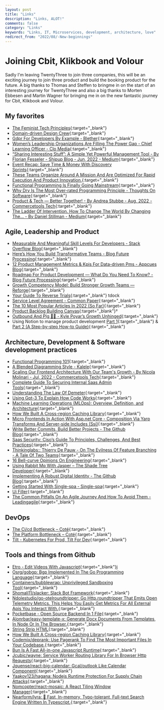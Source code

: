 ```yaml
---
layout: post
title: "Links"
description: "Links, ALOT!"
comments: false
category: "Links"
keywords: "Links, IT, Microservices, development, architecture, love"
redirect_from: "2022/08/-New-beginnings"
---
```


<!-- markdownlint-disable MD033 MD020 MD025-->
# Joining Cbit, Klikbook and Volour

Sadly I'm leaving TwentyThree to join three companies, this will be an exciting journey to join three product and build the booking product for the future. A big thanks to Thomas and Steffen to bringme in on the start of an interesting journey for TwentyThree and also a big thanks to Morten Ebbesen and Martin Wagner for bringing me in on the new fantastic journey for Cbit, Klikbook and Volour.

## My favorites<a name="favorites"></a>

- [The Feminist Tech Principles](https://superrr.net/feministtech/principles/){:target="_blank"}
- [Domain-driven Design Crew](https://github.com/ddd-crew){:target="_blank"}
- [Gdpr For Developers By Example - Blether](https://blog.blether.chat/2022/08/03/gdpr-for-developers-by-example/){:target="_blank"}
- [Women’s Leadership Organizations Are Filling The Power Gap - Chief Learning Officer - Clo Media](https://www.chieflearningofficer.com/2022/06/20/womens-leadership-organizations-are-filling-the-power-gap/){:target="_blank"}
- [“Sharing Interesting Stuff”: A Simple Yet Powerful Management Tool - By Florian Fesseler - Shipup Blog - Jun, 2022 - Medium](https://medium.com/shipup-blog/sharing-interesting-stuff-a-simple-yet-powerful-management-tool-771d3c2b39b7){:target="_blank"}
- [Event Recap: Save Time & Money With Discovery Sprints](https://thoughtbot.com/blog/event-recap-save-time-money-with-discovery-sprints){:target="_blank"}
- [These Teams Organize Around A Mission And Are Optimized For Rapid Execution And Product Innovation.](https://newsletter.pragmaticengineer.com/p/the-platform-and-program-split-at){:target="_blank"}
- [Functional Programming Is Finally Going Mainstream](https://github.com/readme/featured/functional-programming){:target="_blank"}
- [Why Dry Is The Most Over-rated Programming Principle - Thoughts On Software](https://gordonc.bearblog.dev/dry-most-over-rated-programming-principle/){:target="_blank"}
- [Product & Tech — Better Together! - By Andrea Stubbe - Aug, 2022 - Commercetools Tech](https://techblog.commercetools.com/product-tech-better-together-7d8ced10d83f){:target="_blank"}
- [The Ladder Of Intervention. How To Change The World By Changing The… - By Daniel Stillman - Medium](https://daniel-stillman.medium.com/the-ladder-of-intervention-d345969fdd00){:target="_blank"}

## Agile, Leadership and Product<a name="agile"></a>

- [Measurable And Meaningful Skill Levels For Developers - Stack Overflow Blog](https://stackoverflow.blog/2022/07/28/measurable-and-meaningful-skill-levels-for-developers/){:target="_blank"}
- [Here’s How You Build Transformative Teams - Blog Future Processing](https://www.future-processing.com/blog/heres-how-you-build-transformative-teams/){:target="_blank"}
- [12 Product Management Metrics & Kpis For Data-driven Pms - Appcues Blog](https://www.appcues.com/blog/product-management-metrics){:target="_blank"}
- [Roadmap For Product Development — What Do You Need To Know? - Blog Future Processing](https://www.future-processing.com/blog/roadmap-for-product-development/#product-manager-vs-product-owner){:target="_blank"}
- [Growth Competency Model: Build Stronger Growth Teams — Reforge](https://www.reforge.com/blog/the-growth-competency-model){:target="_blank"}
- [Your Guide To Reverse Trials](https://openviewpartners.com/blog/your-guide-to-reverse-trials/){:target="_blank"} tdock
- [Service Level Agreement - Common Paper](https://commonpaper.com/standards/service-level-agreement/#all-formats){:target="_blank"}
- [The 10 Most Popular Articles In 2022 (So Far)](https://sloanreview.mit.edu/article/the-10-most-popular-articles-in-2022-so-far/){:target="_blank"}
- [Product Backlog Building Canvas](https://martinfowler.com/articles/product-backlog-building-canvas.html){:target="_blank"}†
- [Outbound And Plg 🤼‍♂️ - Kyle Poyar’s Growth Unhinged](https://kylepoyar.substack.com/p/your-guide-to-outbound-and-plg){:target="_blank"} 
- Using Notion to manage product development [Part 1](https://thoughtbot.com/blog/using-notion-to-manage-product-development){:target="_blank"} & [Part 2 (A Step-by-step How-to Guide)](https://thoughtbot.com/blog/using-notion-to-manage-product-development-part-2){:target="_blank"}

## Architecture, Development & Software development practices <a name="development"></a>

- [Functional Programming 101](https://github.com/readme/guides/functional-programming-basics){:target="_blank"}
- [A Blended Diagramming Style - Kalele](https://kalele.io/a-blended-diagramming-style/){:target="_blank"}
- [Scaling Our Frontend Architecture With Our Team's Growth - By Nicola Molinari - Jul, 2022 - Commercetools Tech](https://techblog.commercetools.com/scaling-our-frontend-architecture-with-our-teams-growth-9ecd36abcece){:target="_blank"}
- [Complete Guide To Securing Internal Saas Admin Tools](https://www.lastweekasavciso.com/p/securing-saas-app-internal-admin-tools){:target="_blank"}
- [Understanding The Law Of Demeter](https://blog.testdouble.com/posts/2022-06-15-law-of-demeter/){:target="_blank"}
- [Using Gpt-3 To Explain How Code Works](https://simonwillison.net/2022/Jul/9/gpt-3-explain-code/){:target="_blank"}
- [Machine Learning Operations (MLOps): Overview, Definition, and Architecture](https://arxiv.org/pdf/2205.02302.pdf){:target="_blank"}
- [How We Built A Cross-region Caching Library](https://www.wix.engineering/post/how-we-built-a-cross-region-caching-library){:target="_blank"}
- [Micro Frontends In Action With Asp.net Core - Composition Via Yarp Transforms And Server-side Includes (Ssi)](https://www.tpeczek.com/2022/07/micro-frontends-in-action-with-aspnet.html){:target="_blank"}
- [Write Better Commits, Build Better Projects - The Github Blog](https://github.blog/2022-06-30-write-better-commits-build-better-projects/){:target="_blank"}
- [Saas Security: Ciso’s Guide To Principles, Challenges, And Best Practices](https://www.simform.com/blog/saas-security/){:target="_blank"}
- [Thinkinglabs:: Thierry De Pauw - On The Evilness Of Feature Branching - A Tale Of Two Teams](https://thinkinglabs.io/articles/2021/07/14/on-the-evilness-of-feature-branching-a-tale-of-two-teams.html){:target="_blank"}
- [16 Bell-curve Opinions On Engineering](https://matt-rickard.com/bell-curve-ideas/){:target="_blank"}
- [Using Rabbit Mq With Jasper – The Shade Tree Developer](https://jeremydmiller.com/2022/06/21/using-rabbit-mq-with-jasper/){:target="_blank"}
- [Implementing A Robust Digital Identity - The Github Blog](https://github.blog/2022-06-10-implementing-a-robust-digital-identity/){:target="_blank"}
- [Getting Started With Single-spa - Single-spa](https://single-spa.js.org/docs/getting-started-overview/){:target="_blank"}
- [Ui Filler](https://www.uifiller.com/){:target="_blank"}
- [The Common Pitfalls On An Agile Journey And How To Avoid Them - Leadingagile](https://www.leadingagile.com/2022/06/the-common-pitfalls-on-an-agile-journey-and-how-to-avoid-them/){:target="_blank"}

## DevOps<a name="devops"></a>

- [The Ci/cd Bottleneck – Coté](https://cote.io/2022/08/02/the-ci-cd-bottleneck/){:target="_blank"}
- [The Platform Bottleneck – Coté](https://cote.io/2022/08/01/the-platform-bottleneck/){:target="_blank"}
- [Tilt - Kubernetes For Prod, Tilt For Dev](https://tilt.dev/){:target="_blank"}

## Tools and things from Github <a name="tools"></a>

- [Etro - Edit Videos With Javascript](https://etrojs.dev/#usage){:target="_blank"}j
- [Osrg/gobgp: Bgp Implemented In The Go Programming Language](https://github.com/osrg/gobgp){:target="_blank"}
- [Containers/bubblewrap: Unprivileged Sandboxing Tool](https://github.com/containers/bubblewrap){:target="_blank"}
- [Shomali11/slacker: Slack Bot Framework](https://github.com/shomali11/slacker){:target="_blank"}
- [Ndolestudio/go-otelroundtripper: Go Http.roundtripper That Emits Open Telemetry Metrics. This Helps You Easily Get Metrics For All External Apis You Interact With.](https://github.com/NdoleStudio/go-otelroundtripper){:target="_blank"}
- [Pocketbase - Open Source Backend In 1 File](https://pocketbase.io/){:target="_blank"}
- [Alonrbar/easy-template-x: Generate Docx Documents From Templates, In Node Or In The Browser.](https://github.com/alonrbar/easy-template-x){:target="_blank"}
- [String Strip HTML](https://www.codsen.com/os/string-strip-html/){:target="_blank"}
- [How We Built A Cross-region Caching Library](https://www.wix.engineering/post/how-we-built-a-cross-region-caching-library){:target="_blank"}
- [Codemix/deprank: Use Pagerank To Find The Most Important Files In Your Codebase.](https://github.com/codemix/deprank){:target="_blank"}
- [Bun Is A Fast All-in-one Javascript Runtime](https://bun.sh/){:target="_blank"}
- [Jcubic/wayne: Service Worker Routing Library For In Browser Http Requests](https://github.com/jcubic/wayne){:target="_blank"}
- [Jquense/react-big-calendar: Gcal/outlook Like Calendar Component](https://github.com/jquense/react-big-calendar){:target="_blank"}
- [Yaakov123/hagana: Nodejs Runtime Protection For Supply Chain Attacks](https://github.com/yaakov123/hagana){:target="_blank"}
- [Nomcopter/react-mosaic: A React Tiling Window Manager](https://github.com/nomcopter/react-mosaic){:target="_blank"}
- [Nearform/lyra: 🌌 Fast, In-memory, Typo-tolerant, Full-text Search Engine Written In Typescript.](https://github.com/nearform/lyra){:target="_blank"}
